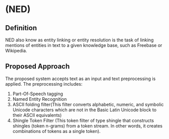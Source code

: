 # (NED)
## Definition
NED also know as entity linking or entity resolution is the task of linking mentions of entities in text to a given knowledge base, such as Freebase or Wikipedia.

## Proposed Approach
The proposed system accepts text as an input and text preprocessing is applied. The preprocessing includes:
1. Part-Of-Speech tagging
2. Named Entity Recognition
3. ASCII folding filter(This filter converts alphabetic, numeric, and symbolic Unicode characters which are not in the Basic Latin Unicode block to their ASCII equivalents) 
4. Shingle Token Filter (This token filter of type shingle that constructs shingles (token n-grams) from a token stream. In other words, it creates combinations of tokens as a single token).

